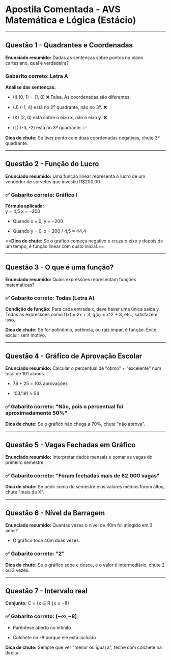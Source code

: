 # Apostila Comentada - AVS Matemática e Lógica (Estácio)

---
## Questão 1 - Quadrantes e Coordenadas

**Enunciado resumido:** Dadas as sentenças sobre pontos no plano cartesiano, qual é verdadeira?

### Gabarito correto: Letra A

**Análise das sentenças:**

- (I) (0, 1) = (1, 0) ❌ Falsa. As coordenadas são diferentes.
    
- (J) (-1, 4) está no 2º quadrante, não no 3º. ❌
    
- (K) (2, 0) está sobre o eixo **x**, não o eixo **y**. ❌
    
- (L) (-3, -2) está no 3º quadrante. ✅

**Dica de chute:** Se tiver ponto com duas coordenadas negativas, chute 3º quadrante.

---
## Questão 2 - Função do Lucro

**Enunciado resumido:** Uma função linear representa o lucro de um vendedor de sorvetes que investiu R$200,00.

### ✅ Gabarito correto: Gráfico I

**Fórmula aplicada:**  
y = 4,5 x = −200

- Quando x = 0, y = −200
    
- Quando y = 0, x = 200 / 4,5 ≈ 44,4

==**Dica de chute:** Se o gráfico começa negativo e cruza o eixo y depois de um tempo, é função linear com custo inicial.==

---
## Questão 3 - O que é uma função?

**Enunciado resumido:** Quais expressões representam funções matemáticas?

### ✅ Gabarito correto: Todas (Letra A)

**Condição de função:** Para cada entrada x, deve haver uma única saída y.  
Todas as expressões como f(x) = 2x + 3, g(x) = x^2 + 3, etc., satisfazem isso.

**Dica de chute:** Se for polinômio, potência, ou raiz ímpar, é função. Evite excluir sem motivo.

---
## Questão 4 - Gráfico de Aprovação Escolar

**Enunciado resumido:** Calcular o percentual de "ótimo" + "excelente" num total de 191 alunos.

- 78 + 25 = 103 aprovações
    
- 103/191 ≈ 54

### ✅ Gabarito correto: "Não, pois o percentual foi aproximadamente 50%"

**Dica de chute:** Se o gráfico não chega a 70%, chute "não aprova".

---
## Questão 5 - Vagas Fechadas em Gráfico

**Enunciado resumido:** Interpretar dados mensais e somar as vagas do primeiro semestre.

### ✅ Gabarito correto: "Foram fechadas mais de 62.000 vagas"

**Dica de chute:** Se pedir soma do semestre e os valores médios forem altos, chute "mais de X".

---

## Questão 6 - Nível da Barragem

**Enunciado resumido:** Quantas vezes o nível de 40m foi atingido em 3 anos?

- O gráfico toca 40m duas vezes.
    

### ✅ Gabarito correto: "2"

**Dica de chute:** Se o gráfico sobe e desce, e o valor é intermediário, chute 2 ou 3 vezes.

---

## Questão 7 - Intervalo real

**Conjunto:** C = {x ∈ R ∣x ≤ −8}

### ✅ Gabarito correto: (−∞,−8]

- Parêntese aberto no infinito
    
- Colchete no -8 porque ele está incluído

**Dica de chute:** Sempre que ver "menor ou igual a", feche com colchete na direita.